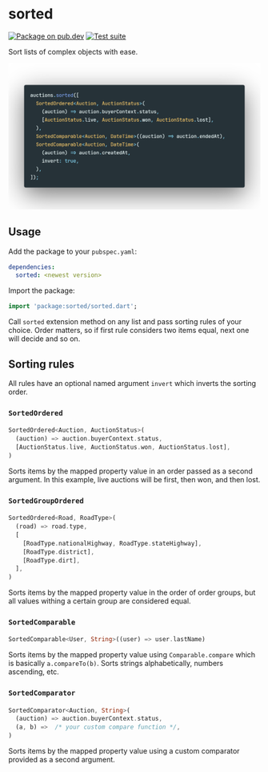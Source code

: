 # sorted

[![Package on pub.dev][pub-badge]][pub-link]
[![Test suite][tests-badge]][tests-link]

Sort lists of complex objects with ease.

<div align="center">
    <img src="https://raw.githubusercontent.com/Albert221/sorted/main/assets/code-example.png" alt="Beautiful code example">
</div>

## Usage

Add the package to your `pubspec.yaml`:

```yaml
dependencies:
  sorted: <newest version>
```

Import the package:

```dart
import 'package:sorted/sorted.dart';
```

Call `sorted` extension method on any list and pass sorting rules of your choice. Order matters, so if first rule considers two items equal, next one will decide and so on.

## Sorting rules

All rules have an optional named argument `invert` which inverts the sorting order.

### `SortedOrdered`

```dart
SortedOrdered<Auction, AuctionStatus>(
  (auction) => auction.buyerContext.status,
  [AuctionStatus.live, AuctionStatus.won, AuctionStatus.lost],
)
```

Sorts items by the mapped property value in an order passed as a second argument. In this example, live auctions will be first, then won, and then lost.

### `SortedGroupOrdered`

```dart
SortedOrdered<Road, RoadType>(
  (road) => road.type,
  [
    [RoadType.nationalHighway, RoadType.stateHighway],
    [RoadType.district],
    [RoadType.dirt],
  ],
)
```

Sorts items by the mapped property value in the order of order groups, but all values withing a certain group are considered equal.

### `SortedComparable`

```dart
SortedComparable<User, String>((user) => user.lastName)
```

Sorts items by the mapped property value using `Comparable.compare` which is basically `a.compareTo(b)`. Sorts strings alphabetically, numbers ascending, etc.

### `SortedComparator`

```dart
SortedComparator<Auction, String>(
  (auction) => auction.buyerContext.status,
  (a, b) =>  /* your custom compare function */,
)
```

Sorts items by the mapped property value using a custom comparator provided as a second argument.

[pub-link]: https://pub.dev/packages/sorted
[pub-badge]: https://img.shields.io/pub/v/sorted
[tests-link]: https://github.com/Albert221/sorted/actions?query=workflow%3ATest
[tests-badge]: https://img.shields.io/github/workflow/status/Albert221/sorted/Test
